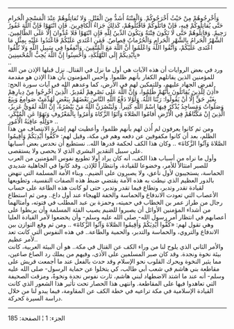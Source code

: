 ------------------------------------------------------------------------

وَأَخْرِجُوهُمْ مِنْ حَيْثُ أَخْرَجُوكُمْ. وَالْفِتْنَةُ أَشَدُّ مِنَ الْقَتْلِ. وَلا تُقاتِلُوهُمْ عِنْدَ الْمَسْجِدِ
الْحَرامِ حَتَّى يُقاتِلُوكُمْ فِيهِ، فَإِنْ قاتَلُوكُمْ فَاقْتُلُوهُمْ، كَذلِكَ جَزاءُ الْكافِرِينَ. فَإِنِ
انْتَهَوْا فَإِنَّ اللَّهَ غَفُورٌ رَحِيمٌ. وَقاتِلُوهُمْ حَتَّى لا تَكُونَ فِتْنَةٌ وَيَكُونَ الدِّينُ لِلَّهِ فَإِنِ
انْتَهَوْا فَلا عُدْوانَ إِلَّا عَلَى الظَّالِمِينَ. الشَّهْرُ الْحَرامُ بِالشَّهْرِ الْحَرامِ وَالْحُرُماتُ
قِصاصٌ. فَمَنِ اعْتَدى عَلَيْكُمْ فَاعْتَدُوا عَلَيْهِ بِمِثْلِ مَا اعْتَدى عَلَيْكُمْ، وَاتَّقُوا اللَّهَ
وَاعْلَمُوا أَنَّ اللَّهَ مَعَ الْمُتَّقِينَ. وَأَنْفِقُوا فِي سَبِيلِ اللَّهِ وَلا تُلْقُوا بِأَيْدِيكُمْ إِلَى
التَّهْلُكَةِ، وَأَحْسِنُوا إِنَّ اللَّهَ يُحِبُّ الْمُحْسِنِينَ»  
..  
ورد في بعض الروايات أن هذه الآيات هي أول ما نزل في القتال. نزل قبلها
الإذن من الله للمؤمنين الذين يقاتلهم الكفار بأنهم ظلموا. وأحس المؤمنون
بأن هذا الإذن هو مقدمة لفرض الجهاد عليهم، وللتمكين لهم في الأرض، كما
وعدهم الله في آيات سورة الحج: «أُذِنَ لِلَّذِينَ يُقاتَلُونَ بِأَنَّهُمْ ظُلِمُوا، وَإِنَّ اللَّهَ
عَلى نَصْرِهِمْ لَقَدِيرٌ. الَّذِينَ أُخْرِجُوا مِنْ دِيارِهِمْ بِغَيْرِ حَقٍّ إِلَّا أَنْ يَقُولُوا: رَبُّنَا
اللَّهُ. وَلَوْلا دَفْعُ اللَّهِ النَّاسَ بَعْضَهُمْ بِبَعْضٍ لَهُدِّمَتْ صَوامِعُ وَبِيَعٌ وَصَلَواتٌ وَمَساجِدُ
يُذْكَرُ فِيهَا اسْمُ اللَّهِ كَثِيراً. وَلَيَنْصُرَنَّ اللَّهُ مَنْ يَنْصُرُهُ، إِنَّ اللَّهَ لَقَوِيٌّ عَزِيزٌ،
الَّذِينَ إِنْ مَكَّنَّاهُمْ فِي الْأَرْضِ أَقامُوا الصَّلاةَ وَآتَوُا الزَّكاةَ وَأَمَرُوا بِالْمَعْرُوفِ
وَنَهَوْا عَنِ الْمُنْكَرِ، وَلِلَّهِ عاقِبَةُ الْأُمُورِ» ..  
ومن ثم كانوا يعرفون لم أُذن لهم بأنهم ظلموا، وأعطيت لهم إشارة الانتصاف من
هذا الظلم، بعد أن كانوا مكفوفين عن دفعه وهم في مكة، وقيل لهم: «كُفُّوا
أَيْدِيَكُمْ وَأَقِيمُوا الصَّلاةَ وَآتُوا الزَّكاةَ» .. وكان هذا الكف لحكمة قدرها الله..
نستطيع أن نحدس بعض أسبابها على سبيل التقدير البشري الذي لا يحصى ولا
يستقصى.  
وأول ما نراه من أسباب هذا الكف، أنه كان يراد أولا تطويع نفوس المؤمنين من
العرب للصبر امتثالاً للأمر، وخضوعا للقيادة، وانتظاراً للإذن. وقد كانوا في
الجاهلية شديدي الحماسة، يستجيبون لأول ناعق، ولا يصبرون على الضيم.. وبناء
الأمة المسلمة التي تنهض بالدور العظيم الذي نيطت به هذه الأمة يقتضي ضبط
هذه الصفات النفسية، وتطويعها لقيادة تقدر وتدبر، وتطاع فيما تقدر وتدبر،
حتى لو كانت هذه الطاعة على حساب الأعصاب التي تعودت الاندفاع والحماسة
والخفة للهيجاء عند أول داع.. ومن ثم استطاع رجال من طراز عمر بن الخطاب في
حميته، وحمزة بن عبد المطلب في فتوته، وأمثالهما من أشداء المؤمنين الأوائل
أن يصبروا للضيم يصيب الفئة المسلمة وأن يربطوا على أعصابهم في انتظار أمر
رسول الله- صلى الله عليه وسلم- وأن يخضعوا لأمر القيادة العليا وهي تقول
لهم: «كُفُّوا أَيْدِيَكُمْ وَأَقِيمُوا الصَّلاةَ وَآتُوا الزَّكاةَ» .. ومن ثم وقع التوازن بين
الاندفاع والتروي، والحماسة والتدبر، والحمية والطاعة.. في هذه النفوس التي
كانت تعد لأمر عظيم..  
والأمر الثاني الذي يلوح لنا من وراء الكف عن القتال في مكة.. هو أن البيئة
العربية، كانت بيئة نخوة ونجدة. وقد كان صبر المسلمين على الأذى، وفيهم من
يملك رد الصاع صاعين، مما يثير النخوة ويحرك القلوب نحو الإسلام وقد حدث
بالفعل عند ما أجمعت قريش على مقاطعة بني هاشم في شعب أبي طالب، كي يتخلوا
عن حماية الرسول- صلى الله عليه وسلم- أنه عند ما اشتد الاضطهاد لبني هاشم،
ثارت نفوس نجدة ونخوةً، ومزقت الصحيفة التي تعاهدوا فيها على المقاطعة.
وانتهى هذا الحصار تحت تأثير هذا الشعور الذي كانت القيادة الإسلامية في
مكة تراعيه في خطة الكف عن المقاومة، فيما يبدو لنا من خلال دراسة السيرة
كحركة.

------------------------------------------------------------------------

الجزء: 1 ¦ الصفحة: 185
